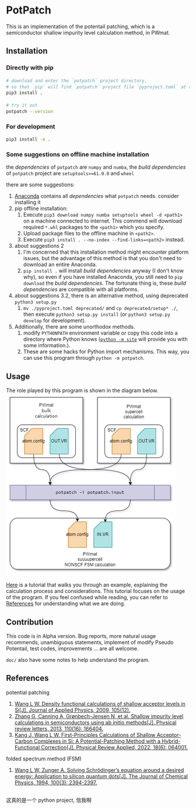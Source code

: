 # PotPatch
This is an implementation of the potentail patching, which is a semiconductor shallow impurity level calculation method, in PWmat. 



## Installation
### Directly with pip
```bash
# download and enter the `potpatch` project directory, 
# so that `pip` will find `potpatch` project file `pyproject.toml` at current directory `.`
pip3 install .

# try it out 
potpatch --version
```

### For development
```bash
pip3 install -e .
```

### Some suggestions on offline machine installation
the *dependencies* of `potpatch` are `numpy` and `numba`, the *build dependencies* of `potpatch` project are `setuptools>=61.0.0` and `wheel`

there are some suggestions:
1. [Anaconda](https://www.anaconda.com/) contains all *dependencies* what `potpatch` needs. consider installing it
2. pip offline installation:
   1. Execute `pip3 download numpy numba setuptools wheel -d <path1>` on a machine connected to internet. This commend will download required `*.whl` packages to the `<path1>` which you specify.
   2. Upload package files to the offline machine in `<path2>`. 
   3. Execute `pip3 install . --no-index --find-links=<path2>` instead. 
3. about suggestions 2
   1. I'm concerned that this installation method might encounter platform issues, but the advantage of this method is that you don't need to download an entire Anaconda.
   2. `pip install .` will install *build dependencies* anyway (I don't know why), so even if you have installed Anaconda, you still need to `pip download` the *build dependencies*. The fortunate thing is, these *build dependencies* are compatible with all platforms.
4. about suggestions 3.2, there is an alternative method, using deprecated `python3 setup.py`
   1. `mv ./pyproject.toml deprecated/` and `cp deprecated/setup* ./`, then execute `python3 setup.py install` (or `python3 setup.py develop` for development). 
5. Additionally, there are some unorthodox methods.
   1. modify `PYTHONPATH` environment variable or copy this code into a directory where Python knows ([`python -m site`](https://docs.python.org/3/library/site.html) will provide you with some information.).
   2. These are some hacks for Python import mechanisms. This way, you can use this program through `python -m potpatch`. 



## Usage
The role played by this program is shown in the diagram below.
![potpatch diagram](doc/images/potpatch.drawio.png)

[Here](doc/tutorial.md) is a tutorial that walks you through an example, explaining the calculation process and considerations.
This tutorial focuses on the usage of the program. If you feel confused while reading, you can refer to [References](#references) for understanding what we are doing.



## Contribution
This code is in Alpha version. 
Bug reports, more natural usage recommends, unambiguous statements, implement of modify Pseudo Potentail, test codes, improvements ... are all welcome. 

`doc/` also have some notes to help understand the program.



## References

potential patching

1. [Wang L W. Density functional calculations of shallow acceptor levels in Si[J]. Journal of Applied Physics, 2009, 105(12).](https://doi.org/10.1063/1.3153981)
2. [Zhang G, Canning A, Grønbech-Jensen N, et al. Shallow impurity level calculations in semiconductors using ab initio methods[J]. Physical review letters, 2013, 110(16): 166404.](https://doi.org/10.1103/PhysRevLett.110.166404)
3. [Kang J, Wang L W. First-Principles Calculations of Shallow Acceptor-Carbon Complexes in Si: A Potential-Patching Method with a Hybrid-Functional Correction[J]. Physical Review Applied, 2022, 18(6): 064001.](https://doi.org/10.1103/PhysRevApplied.18.064001)

folded spectrum method (FSM)

1. [Wang L W, Zunger A. Solving Schrödinger’s equation around a desired energy: Application to silicon quantum dots[J]. The Journal of Chemical Physics, 1994, 100(3): 2394-2397.](https://doi.org/10.1063/1.466486)

##

这真的是一个 python project, 信我啊
